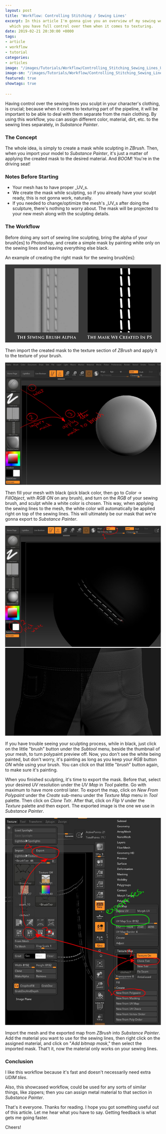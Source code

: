 ```yaml
---
layout: post
title: 'Workflow: Controlling Stitching / Sewing Lines'
excerpt: In this article I'm gonna give you an overview of my sewing workflow in ZBrush and Substance Painter, in
  which you have full control over them when it comes to texturing.
date: 2019-02-21 20:30:00 +0000
tags:
- article
- workflow
- tutorial
categories:
- articles
image: "/images/Tutorials/Workflow/Controlling_Stitching_Sewing_Lines_Using_ZBrush_And_Substance_Painter/controlling_stitching_sewing_lines_using_zbrush_and_substance_painter_header.jpg"
image-sm: "/images/Tutorials/Workflow/Controlling_Stitching_Sewing_Lines_Using_ZBrush_And_Substance_Painter/controlling_stitching_sewing_lines_using_zbrush_and_substance_painter_header.jpg"
featured: true
showtags: true

---
```

Having control over the sewing lines you sculpt in your character's clothing, is crucial; because when it comes to texturing part of the pipeline, it will be important to be able to deal with them separate from the main clothing. By using this workflow, you can assign different color, material, dirt, etc. to the sewing lines separately, in _Substance Painter_.

### The Concept

The whole idea, is simply to create a mask while sculpting in _ZBrush_. Then, when you import your model to _Substance Painter_, it's just a matter of applying the created mask to the desired material. And _BOOM_! You're in the driving seat!

### Notes Before Starting

* Your mesh has to have proper _UV_s.
* We create the mask while sculpting, so if you already have your sculpt ready, this is not gonna work, naturally.
* If you needed to change/optimize the mesh's _UV_s after doing the sculpture, there's nothing to worry about. The mask will be projected to your new mesh along with the sculpting details.

### The Workflow

Before doing any sort of sewing line sculpting, bring the alpha of your brush\[es\] to _Photoshop_, and create a simple mask by painting white only on the sewing lines and leaving everything else black.

An example of creating the right mask for the sewing brush\[es\]:

<img src="/images/Tutorials/Workflow/Controlling_Stitching_Sewing_Lines_Using_ZBrush_And_Substance_Painter/01_creating_the_mask_for_brush.jpg" alt="01_creating_the_mask_for_brush" class="narrowResponsive">

Then import the created mask to the texture section of _ZBrush_ and apply it to the texture of your brush.

<img src="/images/Tutorials/Workflow/Controlling_Stitching_Sewing_Lines_Using_ZBrush_And_Substance_Painter/02_importing_and_applying_the_mask.jpg" alt="02_importing_and_applying_the_mask" class="narrowResponsive">

Then fill your mesh with black (pick black color, then go to _Color_ -> _FillObject_, with _RGB_ _ON_ on any brush), and turn on the _RGB_ of your sewing brush, and sculpt while a white color is chosen. This way, when applying the sewing lines to the mesh, the white color will automatically be applied right on top of the sewing lines. This will ultimately be our mask that we're gonna export to _Substance Painter_.

<img src="/images/Tutorials/Workflow/Controlling_Stitching_Sewing_Lines_Using_ZBrush_And_Substance_Painter/03_1_fill_black_sculpt_with_white_RGB.jpg" alt="03_1_fill_black_sculpt_with_white_RGB" class="narrowResponsive">
<img src="/images/Tutorials/Workflow/Controlling_Stitching_Sewing_Lines_Using_ZBrush_And_Substance_Painter/03_2_fill_black_sculpt_with_white_RGB.jpg" alt="03_2_fill_black_sculpt_with_white_RGB" class="narrowResponsive">

If you have trouble seeing your sculpting process, while in black, just click on the little "brush" button under the _Subtool_ menu, beside the thumbnail of your mesh, to turn polypaint preview off. Now, you don't see the white being painted, but don't worry, it's painting as long as you keep your _RGB_ button _ON_ while using your brush. You can click on that little "_brush_" button again, to make sure it's painting.

When you finished sculpting, it's time to export the mask. Before that, select your desired _UV_ resolution under the _UV Map_ in _Tool_ palette. Go with maximum to have more control later. To export the map, click on _New From Polypaint_ under the _Create_ sub-menu under the _Texture Map_ menu in _Tool_ palette. Then click on _Clone Txtr_. After that, click on _Flip V_ under the _Texture_ palette and then export. The exported image is the one we use in _Substance Painter_.

<img src="/images/Tutorials/Workflow/Controlling_Stitching_Sewing_Lines_Using_ZBrush_And_Substance_Painter/04_create_and_export_mask.jpg" alt="04_create_and_export_mask" class="narrowResponsive">

Import the mesh and the exported map from _ZBrush_ into _Substance Painter_. Add the material you want to use for the sewing lines, then right click on the assigned material, and click on "_Add bitmap mask_," then select the imported mask. That't it, now the material only works on your sewing lines.

### Conclusion

I like this workflow because it's fast and doesn't necessarily need extra _UDIM_ _tiles_.

Also, this showcased workflow, could be used for any sorts of similar things, like zippers; then you can assign metal material to that section in _Substance Painter_.

That's it everyone. Thanks for reading. I hope you got something useful out of this article. Let me hear what you have to say. Getting feedback is what gets me going faster.

Cheers!